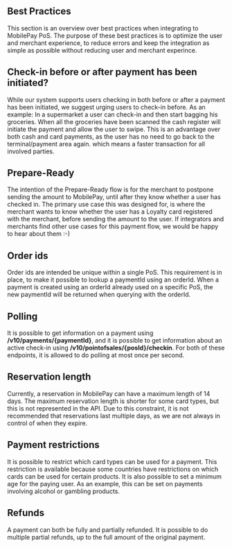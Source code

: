 ## <a name="best_practice"></a> Best Practices

This section is an overview over best practices when integrating to MobilePay PoS. The purpose of these best practices is to optimize the user and merchant experience, to reduce errors and keep the integration as simple as possible without reducing user and merchant experince. 

## Check-in before or after payment has been initiated?
While our system supports users checking in both before or after a payment has been initiated, we suggest urging users to check-in before.
As an example: In a supermarket a user can check-in and then start bagging his groceries. When all the groceries have been scanned the cash register will initiate the payment and allow the user to swipe. 
This is an advantage over both cash and card payments, as the user has no need to go back to the terminal/payment area again. which means a faster transaction for all involved parties.

## Prepare-Ready
The intention of the Prepare-Ready flow is for the merchant to postpone sending the amount to MobilePay, until after they know whether a user has checked in. 
The primary use case this was designed for, is where the merchant wants to know whether the user has a Loyalty card registered with the merchant, before sending the amount to the user. If integrators and merchants find other use cases for this payment flow, we would be happy to hear about them :-)

## Order ids
Order ids are intended be unique within a single PoS. This requirement is in place, to make it possible to lookup a paymentId using an orderId. 
When a payment is created using an orderId already used on a specific PoS, the new paymentId will be returned when querying with the orderId.

## Polling
It is possible to get information on a payment using **/v10/payments/{paymentId}**, and it is possible to get information about an active check-in using **/v10/pointofsales/{posId}/checkin**. 
For both of these endpoints, it is allowed to do polling at most once per second.

## Reservation length
Currently, a reservation in MobilePay can have a maximum length of 14 days. The maximum reservation length is shorter for some card types, but this is not represented in the API. 
Due to this constraint, it is not recommended that reservations last multiple days, as we are not always in control of when they expire.

## Payment restrictions
It is possible to restrict which card types can be used for a payment. This restriction is available because some countries have restrictions on which cards can be used for certain products.
It is also possible to set a minimum age for the paying user. As an example, this can be set on payments involving alcohol or gambling products.

## Refunds
A payment can both be fully and partially refunded. It is possible to do multiple partial refunds, up to the full amount of the original payment. 
